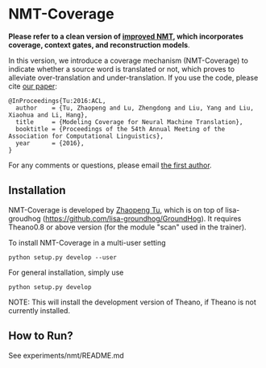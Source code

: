 NMT-Coverage
===========================

**Please refer to a clean version of <a href="https://github.com/tuzhaopeng/nmt">improved NMT</a>, which incorporates coverage, context gates, and reconstruction models**.


In this version, we introduce a coverage mechanism (NMT-Coverage) to indicate whether a source word is translated or not, which proves to alleviate over-translation and under-translation. If you use the code, please cite <a href="http://arxiv.org/abs/1601.04811">our paper</a>:

<pre><code>@InProceedings{Tu:2016:ACL,
  author    = {Tu, Zhaopeng and Lu, Zhengdong and Liu, Yang and Liu, Xiaohua and Li, Hang},
  title     = {Modeling Coverage for Neural Machine Translation},
  booktitle = {Proceedings of the 54th Annual Meeting of the Association for Computational Linguistics},
  year      = {2016},
}
</code></pre>

For any comments or questions, please  email <a href="mailto:tuzhaopeng@gmail.com">the first author</a>.


Installation
------------

NMT-Coverage is developed by <a href="http://www.zptu.net">Zhaopeng Tu</a>, which is on top of lisa-groudhog (https://github.com/lisa-groundhog/GroundHog). It requires Theano0.8 or above version (for the module "scan" used in the trainer).

To install NMT-Coverage in a multi-user setting

``python setup.py develop --user``

For general installation, simply use

``python setup.py develop``

NOTE: This will install the development version of Theano, if Theano is not currently installed.


How to Run?
--------------------------

See experiments/nmt/README.md


